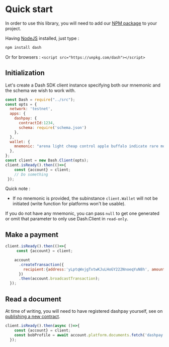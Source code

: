 # Quick start

In order to use this library, you will need to add our [NPM package](https://www.npmjs.com/dash) to your project.

Having [NodeJS](https://nodejs.org/) installed, just type :

```bash
npm install dash
```

Or for browsers : `<script src="https://unpkg.com/dash"></script>`   

## Initialization

Let's create a Dash SDK client instance specifying both our mnemonic and the schema we wish to work with.

```js
const Dash = require("../src");
const opts = {
  network: 'testnet',
  apps: {
    dashpay: {
      contractId:1234,
      schema: require('schema.json')
    },
  },
  wallet: {
    mnemonic: "arena light cheap control apple buffalo indicate rare motor valid accident isolate",
  },
};
const client = new Dash.Client(opts);
client.isReady().then(()=>{
    const {account} = client;
    // Do something
 });
```

Quick note :
- If no mnemonic is provided, the subinstance `client.Wallet` will not be initiated (write function for platforms won't be usable).

If you do not have any mnemonic, you can pass `null` to get one generated or omit that parameter to only use Dash.Client in `read-only`.  


## Make a payment

```js
client.isReady().then(()=>{
     const {account} = client;

    account
      .createTransaction({
        recipient:{address:'yLptqWxjgTxtwKJuLHoGY222NnoeqYuN8h', amount:0.12}
      })
      .then(account.broadcastTransaction);
  });
```

## Read a document 

At time of writing, you will need to have registered dashpay yourself, see on [publishing a new contract](/examples/publishing-a-new-contract.md).

```js
client.isReady().then(async ()=>{
    const {account} = client;
    const bobProfile = await account.platform.documents.fetch('dashpay.profile', {name:'bob'})
  });
```
